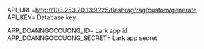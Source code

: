 API_URL=http://103.253.20.13:9225/flashrag/rag/custom/generate
API_KEY= Database key

APP_DOANNGOCCUONG_ID= Lark app id
APP_DOANNGOCCUONG_SECRET= Lark app secret

